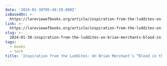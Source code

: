 ```yaml
---
date: '2024-01-30T05:40:20.000Z'
isBasedOn: >-
  https://lareviewofbooks.org/article/inspiration-from-the-luddites-on-brian-merchants-blood-in-the-machine
link: >-
  https://lareviewofbooks.org/article/inspiration-from-the-luddites-on-brian-merchants-blood-in-the-machine
slug: >-
  2024-01-30-inspiration-from-the-luddites-on-brian-merchants-blood-in-the-machine-or
tags:
  - books
  - tech
title: 'Inspiration from the Luddites: On Brian Merchant’s “Blood in the Machine” |'
---
```


